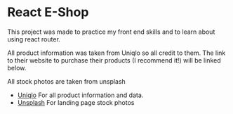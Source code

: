 # React E-Shop

This project was made to practice my front end skills and to learn about using react router.

All product information was taken from Uniqlo so all credit to them. The link to their website
to purchase their products (I recommend it!) will be linked below.

All stock photos are taken from unsplash

- [Uniqlo](https://www.uniqlo.com/ca/en/) For all product information and data.
- [Unsplash](https://unsplash.com/) For landing page stock photos
